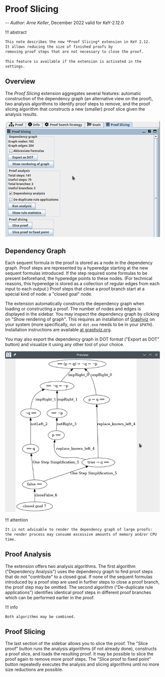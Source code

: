 # Proof Slicing

-- *Author: Arne Keller*, December 2022 valid for KeY-2.12.0

!!! abstract

    This note describes the new *Proof Slicing* extension in KeY 2.12.
    It allows reducing the size of finished proofs by
    removing proof steps that are not necessary to close the proof.

    This feature is available if the extension is activated in the settings.
   

## Overview

The *Proof Slicing* extension aggregates several features:
automatic construction of the dependency graph (an alternative view on the proof),
two analysis algorithms to identify proof steps to remove,
and the proof slicing algorithm that constructs a new (smaller) proof slice given the analysis results.

![Image of side panel](./ProofSlicing.png)

## Dependency Graph

Each sequent formula in the proof is stored as a node in the dependency graph.
Proof steps are represented by a hyperedge starting at the new sequent formulas introduced.
If the step required some formulas to be present beforehand, the hyperedge points to these nodes.
(For technical reasons, this hyperedge is stored as a collection of regular edges from each input to each output.)
Proof steps that close a proof branch start at a special kind of node: a "closed goal" node.

The extension automatically constructs the dependency graph when loading or constructing a proof.
The number of nodes and edges is displayed in the sidebar.
You may inspect the dependency graph by clicking on "Show rendering of graph".
This requires an installation of [Graphviz](https://www.graphviz.org/) on your system (more specifically, `dot` or `dot.exe` needs to be in your `$PATH`).
Installation instructions are available [at graphviz.org](https://www.graphviz.org/download/).

You may also export the dependency graph in DOT format ("Export as DOT" button) and visualize it using any other tool of your choice.

![Dependency graph example](./ProofSlicingDependencyGraph.png)

!!! attention

    It is not advisable to render the dependency graph of large proofs: the render process may consume excessive amounts of memory and/or CPU time.

## Proof Analysis

The extension offers two analysis algorithms.
The first algorithm ("Dependency Analysis") uses the dependency graph to find proof steps that do not "contribute" to a closed goal.
If none of the sequent formulas introduced by a proof step are used in further steps to close a proof branch, the proof step
may be omitted.
The second algorithm ("De-duplicate rule applications") identifies identical proof steps in different proof branches which can be performed earlier in the proof.

!!! info

    Both algorithms may be combined.

## Proof Slicing

The last section of the sidebar allows you to slice the proof.
The "Slice proof" button runs the analysis algorithms (if not already done), constructs a proof slice, and loads the resulting proof.
It may be possible to slice the proof again to remove more proof steps.
The "Slice proof to fixed point" button repeatedly executes the analysis and slicing algorithms until no more size reductions are possible.
